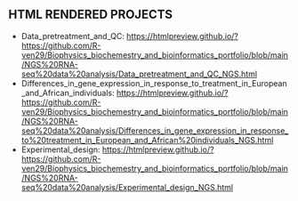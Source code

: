 ## HTML RENDERED PROJECTS
* Data_pretreatment_and_QC: https://htmlpreview.github.io/?https://github.com/R-ven29/Biophysics_biochemestry_and_bioinformatics_portfolio/blob/main/NGS%20RNA-seq%20data%20analysis/Data_pretreatment_and_QC_NGS.html
* Differences_in_gene_expression_in_response_to_treatment_in_European_and_African_individuals: https://htmlpreview.github.io/?https://github.com/R-ven29/Biophysics_biochemestry_and_bioinformatics_portfolio/blob/main/NGS%20RNA-seq%20data%20analysis/Differences_in_gene_expression_in_response_to%20treatment_in_European_and_African%20individuals_NGS.html
* Experimental_design: https://htmlpreview.github.io/?https://github.com/R-ven29/Biophysics_biochemestry_and_bioinformatics_portfolio/blob/main/NGS%20RNA-seq%20data%20analysis/Experimental_design_NGS.html
